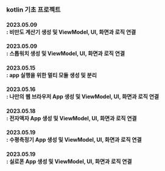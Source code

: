 ### kotlin 기초 프로젝트

<p>
  <h4>2023.05.09<br>
  : 비만도 계산기 생성 및 ViewModel, UI, 화면과 로직 연결</h4>
  <h4>2023.05.09<br>
  : 스톱워치 생성 및 ViewModel, UI, 화면과 로직 연결</h4>
</p>

<p>
  <h4>2023.05.15<br>
  : app 실행을 위한 멀티 모듈 생성 및 분리</h4>
</p>

<p>
  <h4>2023.05.16<br>
  : 나만의 웹 브라우저 App 생성 및 ViewModel, UI, 화면과 로직 연결</h4>
</p>

<p>
  <h4>2023.05.18<br>
  : 전자액자 App 생성 및 ViewModel, UI, 화면과 로직 연결</h4>
</p>

<p>
  <h4>2023.05.19<br>
  : 수평측정기 App 생성 및 ViewModel, UI, 화면과 로직 연결</h4>
  <h4>2023.05.19<br>
  : 실로폰 App 생성 및 ViewModel, UI, 화면과 로직 연결</h4>
</p>